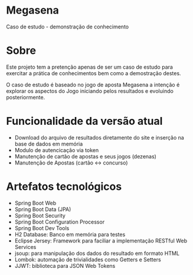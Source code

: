 # Megasena
Caso de estudo - demonstração de conhecimento


# Sobre
Este projeto tem a pretenção apenas de ser um caso de estudo para exercitar a prática de conhecimentos bem como a demostração destes.

O caso de estudo é baseado no jogo de aposta Megasena a intenção é explorar os aspectos do Jogo iniciando pelos resultados e evoluindo posteriormente.


# Funcionalidade da versão atual

- Download do arquivo de resultados diretamente do site e inserção na base de dados em memória
- Modulo de autencicação via token
- Manutenção de cartão de apostas e seus jogos (dezenas)
- Manutenção de Apostas (cartão <-> concurso)


# Artefatos tecnológicos

- Spring Boot Web
- Spring Boot Data (JPA)
- Spring Boot Security
- Spring Boot Configuration Processor
- Spring Boot Dev Tools
- H2 Database: Banco em memória para testes
- Eclipse Jersey: Framework para faciliar a implementação RESTful Web Services
- jsoup: para manipulação dos dados do resultado em formato HTML
- Lombok: automação de trivialidades como Getters e Setters
- JJWT: biblioteca para JSON Web Tokens
